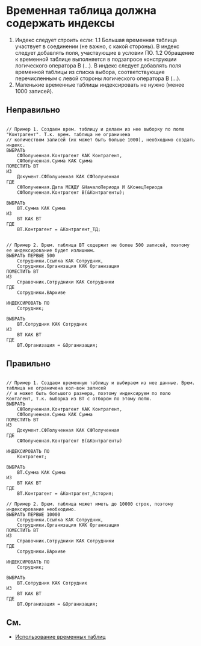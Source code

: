 # Временная таблица должна содержать индексы

1. Индекс следует строить если:
	1.1 Большая временная таблица участвует в соединении (не важно, с какой стороны). 
	    В индекс следует добавлять поля, участвующие в условии ПО.
	1.2 Обращение к временной таблице выполняется в подзапросе конструкции логического оператора В (...). 
	    В индекс следует добавлять поля временной таблицы из списка выбора, соответствующие перечисленным 
	    с левой стороны логического оператора В (...).
2. Маленькие временные таблицы индексировать не нужно (менее 1000 записей).

## Неправильно

```bsl

// Пример 1. Создаем врем. таблицу и делаем из нее выборку по полю "Контрагент". Т.к. врем. таблица не ограничена
// количеством записей (их может быть больше 1000), необходимо создать индекс.
ВЫБРАТЬ
	СФПолученная.Контрагент КАК Контрагент,
	СФПолученная.Сумма КАК Сумма
ПОМЕСТИТЬ ВТ
ИЗ
	Документ.СФПолученная КАК СФПолученная
ГДЕ
	СФПолученная.Дата МЕЖДУ &НачалоПериода И &КонецПериода
	СФПолученная.Контрагент В(&Контрагенты);

ВЫБРАТЬ
	ВТ.Сумма КАК Сумма
ИЗ
	ВТ КАК ВТ
ГДЕ
	ВТ.Контрагент = &Контрагент_ТД;


// Пример 2. Врем. таблица ВТ содержит не более 500 записей, поэтому ее индексирование будет излишним.
ВЫБРАТЬ ПЕРВЫЕ 500
	Сотрудники.Ссылка КАК Сотрудник,
	Сотрудники.Организация КАК Организация
ПОМЕСТИТЬ ВТ
ИЗ
	Справочник.Сотрудники КАК Сотрудники
ГДЕ
	Сотрудники.ВАрхиве

ИНДЕКСИРОВАТЬ ПО
	Сотрудник;

ВЫБРАТЬ
	ВТ.Сотрудник КАК Сотрудник
ИЗ
	ВТ КАК ВТ
ГДЕ
	ВТ.Организация = &Организация;	
```

## Правильно

```bsl

// Пример 1. Создаем временную таблицу и выбираем из нее данные. Врем. таблица не ограничена кол-вом записей
// и может быть большого размера, поэтому индексируем по полю Контагент, т.к. выборка из ВТ с отбором по этому полю.
ВЫБРАТЬ
	СФПолученная.Контрагент КАК Контрагент,
	СФПолученная.Сумма КАК Сумма
ПОМЕСТИТЬ ВТ
ИЗ
	Документ.СФПолученная КАК СФПолученная
ГДЕ
	СФПолученная.Контрагент В(&Контрагенты)

ИНДЕКСИРОВАТЬ ПО
	Контрагент;

ВЫБРАТЬ
	ВТ.Сумма КАК Сумма
ИЗ
	ВТ КАК ВТ
ГДЕ
	ВТ.Контрагент = &Контрагент_Астория;

// Пример 2. Врем. таблица может иметь до 10000 строк, поэтому индексирование необходимо.
ВЫБРАТЬ ПЕРВЫЕ 10000
	Сотрудники.Ссылка КАК Сотрудник,
	Сотрудники.Организация КАК Организация
ПОМЕСТИТЬ ВТ
ИЗ
	Справочник.Сотрудники КАК Сотрудники
ГДЕ
	Сотрудники.ВАрхиве

ИНДЕКСИРОВАТЬ ПО
	Сотрудник;

ВЫБРАТЬ
	ВТ.Сотрудник КАК Сотрудник
ИЗ
	ВТ КАК ВТ
ГДЕ
	ВТ.Организация = &Организация;	
```

## См.

- [Использование временных таблиц](https://its.1c.ru/db/v8std/content/777/hdoc)